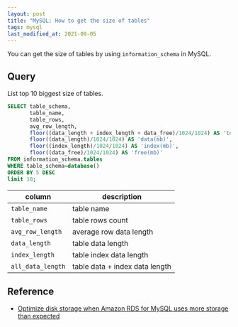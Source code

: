 ```yaml
---
layout: post
title: "MySQL: How to get the size of tables"
tags: mysql
last_modified_at: 2021-09-05
---
```


You can get the size of tables by using `information_schema` in MySQL.

## Query

List top 10 biggest size of tables.

```sql
SELECT table_schema,
       table_name,
       table_rows,
       avg_row_length,
       floor((data_length + index_length + data_free)/1024/1024) AS 'total(mb)',
       floor((data_length)/1024/1024) AS 'data(mb)',
       floor((index_length)/1024/1024) AS 'index(mb)',
       floor((data_free)/1024/1024) AS 'free(mb)'
FROM information_schema.tables
WHERE table_schema=database()
ORDER BY 5 DESC
limit 10;
```

| column | description |
| --- | --- |
| `table_name`  | table name  |
| `table_rows`  | table rows count  |
| `avg_row_length`  | average row data length  |
| `data_length`  | table data length  |
| `index_length`  | table index data length  |
| `all_data_length`  | table data + index data length  |

## Reference

- [Optimize disk storage when Amazon RDS for MySQL uses more storage than expected](https://aws.amazon.com/premiumsupport/knowledge-center/rds-mysql-storage-optimization/?nc1=h_ls)
